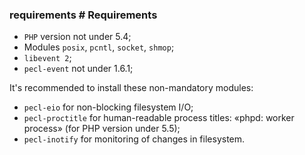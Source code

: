 ### requirements # Requirements

 - `PHP` version not under 5.4;
 - Modules `posix`, `pcntl`, `socket`, `shmop`;
 - `libevent 2`;
 - `pecl-event` not under 1.6.1;

It's recommended to install these non-mandatory modules:

 - `pecl-eio` for non-blocking filesystem I/O;
 - `pecl-proctitle` for human-readable process titles: &#171;phpd: worker process&#187; (for PHP version under 5.5);
 - `pecl-inotify` for monitoring of changes in filesystem.